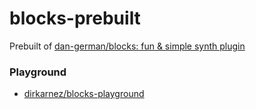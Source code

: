 blocks-prebuilt
===============
Prebuilt of [dan-german/blocks: fun & simple synth plugin](https://github.com/dan-german/blocks)

### Playground
- [dirkarnez/blocks-playground](https://github.com/dirkarnez/blocks-playground)